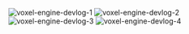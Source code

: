 ![voxel-engine-devlog-1](https://github.com/user-attachments/assets/78b5bb7d-514c-4aa3-9c5f-15472dd7943c)
![voxel-engine-devlog-2](https://github.com/user-attachments/assets/30841eca-de56-4733-91d7-86bb6e02a818)
![voxel-engine-devlog-3](https://github.com/user-attachments/assets/00024c3b-bf36-493a-97aa-a6d37cc61233)
![voxel-engine-devlog-4](https://github.com/user-attachments/assets/dfa58882-7918-4ce3-a274-bb330214af76)
